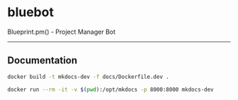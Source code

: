 # bluebot

Blueprint.pm() - Project Manager Bot

---

## Documentation

```bash
docker build -t mkdocs-dev -f docs/Dockerfile.dev .
```

```bash
docker run --rm -it -v $(pwd):/opt/mkdocs -p 8000:8000 mkdocs-dev
```